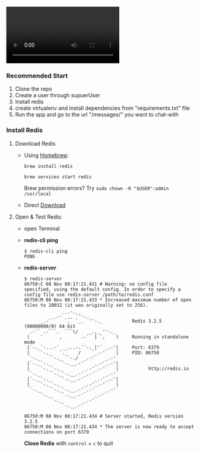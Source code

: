 ![caption](./Django-Channels-Chat-App.mp4)

### Recommended Start

1. Clone the repo
2. Create a user through supuerUser
3. Install redis
4. create virtualenv and install dependencies from "requirements.txt" file
5. Run the app and go to the url "/messages/<user-name>" you want to chat-with

### Install Redis

1. Download Redis

   - Using [Homebrew](http://brew.sh):

     ```
     brew install redis

     brew services start redis
     ```

     Brew permission errors? Try `sudo chown -R "$USER":admin /usr/local`

   - Direct [Download](http://redis.io/download)

2. Open & Test Redis:

   - open Terminal

   - **redis-cli ping**

     ```
     $ redis-cli ping
     PONG
     ```

   - **redis-server**

     ````
     $ redis-server
     86750:C 08 Nov 08:17:21.431 # Warning: no config file specified, using the default config. In order to specify a config file use redis-server /path/to/redis.conf
     86750:M 08 Nov 08:17:21.433 * Increased maximum number of open files to 10032 (it was originally set to 256).
                     _._
                _.-``__ ''-._
           _.-``    `.  `_.  ''-._           Redis 3.2.5 (00000000/0) 64 bit
       .-`` .-```.  ```\/    _.,_ ''-._
      (    '      ,       .-`  | `,    )     Running in standalone mode
      |`-._`-...-` __...-.``-._|'` _.-'|     Port: 6379
      |    `-._   `._    /     _.-'    |     PID: 86750
       `-._    `-._  `-./  _.-'    _.-'
      |`-._`-._    `-.__.-'    _.-'_.-'|
      |    `-._`-._        _.-'_.-'    |           http://redis.io
       `-._    `-._`-.__.-'_.-'    _.-'
      |`-._`-._    `-.__.-'    _.-'_.-'|
      |    `-._`-._        _.-'_.-'    |
       `-._    `-._`-.__.-'_.-'    _.-'
           `-._    `-.__.-'    _.-'
               `-._        _.-'
                   `-.__.-'

     86750:M 08 Nov 08:17:21.434 # Server started, Redis version 3.2.5
     86750:M 08 Nov 08:17:21.434 * The server is now ready to accept connections on port 6379

     ````

     **Close Redis** with `control` + `c` to quit
